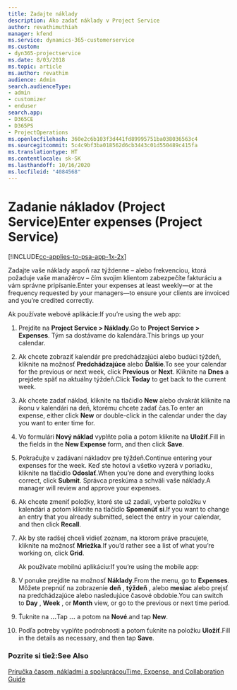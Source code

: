 ```yaml
---
title: Zadajte náklady
description: Ako zadať náklady v Project Service
author: revathimuthiah
manager: kfend
ms.service: dynamics-365-customerservice
ms.custom:
- dyn365-projectservice
ms.date: 8/03/2018
ms.topic: article
ms.author: revathim
audience: Admin
search.audienceType:
- admin
- customizer
- enduser
search.app:
- D365CE
- D365PS
- ProjectOperations
ms.openlocfilehash: 360e2c6b103f3d441fd89995751ba038036563c4
ms.sourcegitcommit: 5c4c9bf3ba018562d6cb3443c01d550489c415fa
ms.translationtype: HT
ms.contentlocale: sk-SK
ms.lasthandoff: 10/16/2020
ms.locfileid: "4084568"
---
```

# <a name="enter-expenses-project-service"></a><span data-ttu-id="84561-103">Zadanie nákladov (Project Service)</span><span class="sxs-lookup"><span data-stu-id="84561-103">Enter expenses (Project Service)</span></span>

[!INCLUDE[cc-applies-to-psa-app-1x-2x](../includes/cc-applies-to-psa-app-1x-2x.md)]

<span data-ttu-id="84561-104">Zadajte vaše náklady aspoň raz týždenne – alebo frekvenciou, ktorá požaduje vaše manažérov – čím svojim klientom zabezpečíte fakturáciu a vám správne pripísanie.</span><span class="sxs-lookup"><span data-stu-id="84561-104">Enter your expenses at least weekly—or at the frequency requested by your managers—to ensure your clients are invoiced and you’re credited correctly.</span></span>  
  
 <span data-ttu-id="84561-105">Ak používate webové aplikácie:</span><span class="sxs-lookup"><span data-stu-id="84561-105">If you’re using the web app:</span></span>  
  
1. <span data-ttu-id="84561-106">Prejdite na **Project Service > Náklady**.</span><span class="sxs-lookup"><span data-stu-id="84561-106">Go to **Project Service > Expenses**.</span></span> <span data-ttu-id="84561-107">Tým sa dostávame do kalendára.</span><span class="sxs-lookup"><span data-stu-id="84561-107">This brings up your calendar.</span></span>  
  
2. <span data-ttu-id="84561-108">Ak chcete zobraziť kalendár pre predchádzajúci alebo budúci týždeň, kliknite na možnosť **Predchádzajúce** alebo **Ďalšie**.</span><span class="sxs-lookup"><span data-stu-id="84561-108">To see your calendar for the previous or next week, click **Previous** or **Next**.</span></span> <span data-ttu-id="84561-109">Kliknite na **Dnes** a prejdete späť na aktuálny týždeň.</span><span class="sxs-lookup"><span data-stu-id="84561-109">Click **Today** to get back to the current week.</span></span>  
  
3. <span data-ttu-id="84561-110">Ak chcete zadať náklad, kliknite na tlačidlo **New** alebo dvakrát kliknite na ikonu v kalendári na deň, ktorému chcete zadať čas.</span><span class="sxs-lookup"><span data-stu-id="84561-110">To enter an expense, either click **New** or double-click in the calendar under the day you want to enter time for.</span></span>  
  
4. <span data-ttu-id="84561-111">Vo formulári **Nový náklad** vyplňte polia a potom kliknite na **Uložiť**.</span><span class="sxs-lookup"><span data-stu-id="84561-111">Fill in the fields in the **New Expense** form, and then click **Save**.</span></span>  
  
5. <span data-ttu-id="84561-112">Pokračujte v zadávaní nákladov pre týždeň.</span><span class="sxs-lookup"><span data-stu-id="84561-112">Continue entering your expenses for the week.</span></span> <span data-ttu-id="84561-113">Keď ste hotoví a všetko vyzerá v poriadku, kliknite na tlačidlo **Odoslať**.</span><span class="sxs-lookup"><span data-stu-id="84561-113">When you’re done and everything looks correct, click **Submit**.</span></span> <span data-ttu-id="84561-114">Správca preskúma a schváli vaše náklady.</span><span class="sxs-lookup"><span data-stu-id="84561-114">A manager will review and approve your expenses.</span></span>  
  
6. <span data-ttu-id="84561-115">Ak chcete zmeniť položky, ktoré ste už zadali, vyberte položku v kalendári a potom kliknite na tlačidlo **Spomenúť si**.</span><span class="sxs-lookup"><span data-stu-id="84561-115">If you want to change an entry that you already submitted, select the entry in your calendar, and then click **Recall**.</span></span>  
  
7. <span data-ttu-id="84561-116">Ak by ste radšej chceli vidieť zoznam, na ktorom práve pracujete, kliknite na možnosť **Mriežka**.</span><span class="sxs-lookup"><span data-stu-id="84561-116">If you’d rather see a list of what you’re working on, click **Grid**.</span></span>  
  
   <span data-ttu-id="84561-117">Ak používate mobilnú aplikáciu:</span><span class="sxs-lookup"><span data-stu-id="84561-117">If you’re using the mobile app:</span></span>  
  
8. <span data-ttu-id="84561-118">V ponuke prejdite na možnosť **Náklady**.</span><span class="sxs-lookup"><span data-stu-id="84561-118">From the menu, go to **Expenses**.</span></span>     <span data-ttu-id="84561-119">Môžete prepnúť na zobrazenie **deň** , **týždeň** , alebo **mesiac** alebo prejsť na predchádzajúce alebo nasledujúce časové obdobie.</span><span class="sxs-lookup"><span data-stu-id="84561-119">You can switch to **Day** , **Week** , or **Month** view, or go to the previous or next time period.</span></span>  
  
9. <span data-ttu-id="84561-120">Ťuknite na **…**</span><span class="sxs-lookup"><span data-stu-id="84561-120">Tap **…**</span></span> <span data-ttu-id="84561-121">a potom na **Nové**.</span><span class="sxs-lookup"><span data-stu-id="84561-121">and tap **New**.</span></span>  
  
10. <span data-ttu-id="84561-122">Podľa potreby vyplňte podrobnosti a potom ťuknite na položku **Uložiť**.</span><span class="sxs-lookup"><span data-stu-id="84561-122">Fill in the details as necessary, and then tap **Save**.</span></span>  
  
### <a name="see-also"></a><span data-ttu-id="84561-123">Pozrite si tiež:</span><span class="sxs-lookup"><span data-stu-id="84561-123">See Also</span></span>  
 [<span data-ttu-id="84561-124">Príručka časom, nákladmi a spoluprácou</span><span class="sxs-lookup"><span data-stu-id="84561-124">Time, Expense, and Collaboration Guide</span></span>](../psa/time-expense-collaboration-guide.md)
